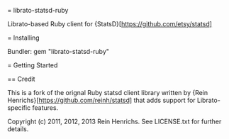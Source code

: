 = librato-statsd-ruby

Librato-based Ruby client for {StatsD}[https://github.com/etsy/statsd]

= Installing

Bundler:
  gem "librato-statsd-ruby"
  
= Getting Started


== Credit

This is a fork of the orignal Ruby statsd client library written by {Rein Henrichs}[https://github.com/reinh/statsd] that adds support for Librato-specific features.

Copyright (c) 2011, 2012, 2013 Rein Henrichs. See LICENSE.txt for further details.
